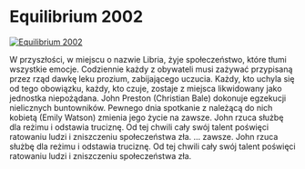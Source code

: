 Equilibrium 2002 
=============
[![Equilibrium 2002 ](http://vidos.pl/images/player.gif)](http://vidos.pl/equilibrium-2002)

 W przyszłości, w miejscu o nazwie Libria, żyje społeczeństwo, które tłumi wszystkie emocje. Codziennie każdy z obywateli musi zażywać przypisaną przez rząd dawkę leku prozium, zabijającego uczucia. Każdy, kto uchyla się od tego obowiązku, każdy, kto czuje, zostaje z miejsca likwidowany jako jednostka niepożądana. John Preston (Christian Bale) dokonuje egzekucji nielicznych buntowników. Pewnego dnia spotkanie z należącą do nich kobietą (Emily Watson) zmienia jego życie na zawsze. John rzuca służbę dla reżimu i odstawia truciznę. Od tej chwili cały swój talent poświęci ratowaniu ludzi i zniszczeniu społeczeństwa zła.   ... zawsze. John rzuca służbę dla reżimu i odstawia truciznę. Od tej chwili cały swój talent poświęci ratowaniu ludzi i zniszczeniu społeczeństwa zła.
